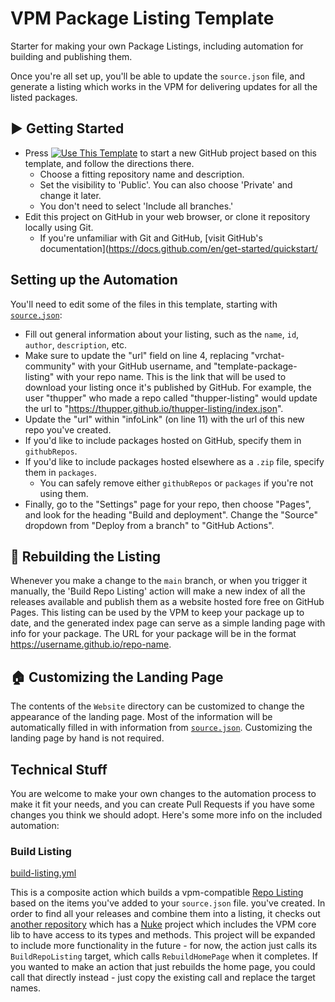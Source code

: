 # VPM Package Listing Template

Starter for making your own Package Listings, including automation for building and publishing them.

Once you're all set up, you'll be able to update the `source.json` file, and generate a listing which works in the VPM for delivering updates for all the listed packages.

## ▶ Getting Started


* Press [![Use This Template](https://user-images.githubusercontent.com/737888/185467681-e5fdb099-d99f-454b-8d9e-0760e5a6e588.png)](https://github.com/vrchat-community/template-package-listing/generate)
to start a new GitHub project based on this template, and follow the directions there. 
  * Choose a fitting repository name and description.
  * Set the visibility to 'Public'. You can also choose 'Private' and change it later.
  * You don't need to select 'Include all branches.'
* Edit this project on GitHub in your web browser, or clone it repository locally using Git.
  * If you're unfamiliar with Git and GitHub, [visit GitHub's documentation](https://docs.github.com/en/get-started/quickstart/
  
## Setting up the Automation

You'll need to edit some of the files in this template, starting with [`source.json`](source.json):
- Fill out general information about your listing, such as the `name`, `id`, `author`, `description`, etc.
- Make sure to update the "url" field on line 4, replacing "vrchat-community" with your GitHub username, and "template-package-listing" with your repo name. This is the link that will be used to download your listing once it's published by GitHub. For example, the user "thupper" who made a repo called "thupper-listing" would update the url to "https://thupper.github.io/thupper-listing/index.json".
- Update the "url" within "infoLink" (on line 11) with the url of this new repo you've created.
- If you'd like to include packages hosted on GitHub, specify them in `githubRepos`.
- If you'd like to include packages hosted elsewhere as a `.zip` file, specify them in `packages`.
  - You can safely remove either `githubRepos` or `packages` if you're not using them. 
- Finally, go to the "Settings" page for your repo, then choose "Pages", and look for the heading "Build and deployment". Change the "Source" dropdown from "Deploy from a branch" to "GitHub Actions".

## 📃 Rebuilding the Listing

Whenever you make a change to the `main` branch, or when you trigger it manually, the 'Build Repo Listing' action will make a new index of all the releases available and publish them as a website hosted fore free on GitHub Pages. This listing can be used by the VPM to keep your package up to date, and the generated index page can serve as a simple landing page with info for your package. The URL for your package will be in the format https://username.github.io/repo-name.

## 🏠 Customizing the Landing Page

The contents of the `Website` directory can be customized to change the appearance of the landing page. Most of the information will be automatically filled in with information from [`source.json`](source.json). Customizing the landing page by hand is not required.

## Technical Stuff

You are welcome to make your own changes to the automation process to make it fit your needs, and you can create Pull Requests if you have some changes you think we should adopt. Here's some more info on the included automation:

### Build Listing
[build-listing.yml](.github/workflows/build-listing.yml)

This is a composite action which builds a vpm-compatible [Repo Listing](https://vcc.docs.vrchat.com/vpm/repos) based on the items you've added to your `source.json` file. you've created. In order to find all your releases and combine them into a listing, it checks out [another repository](https://github.com/vrchat-community/package-list-action) which has a [Nuke](https://nuke.build/) project which includes the VPM core lib to have access to its types and methods. This project will be expanded to include more functionality in the future - for now, the action just calls its `BuildRepoListing` target, which calls `RebuildHomePage` when it completes. If you wanted to make an action that just rebuilds the home page, you could call that directly instead - just copy the existing call and replace the target names.
